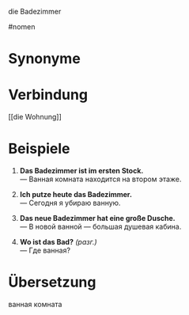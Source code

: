 die Badezimmer

#nomen
# Synonyme

# Verbindung 
[[die Wohnung]]
# Beispiele
1. **Das Badezimmer ist im ersten Stock.**  
    — Ванная комната находится на втором этаже.
    
2. **Ich putze heute das Badezimmer.**  
    — Сегодня я убираю ванную.
    
3. **Das neue Badezimmer hat eine große Dusche.**  
    — В новой ванной — большая душевая кабина.
    
4. **Wo ist das Bad?** _(разг.)_  
    — Где ванная?
# Übersetzung
ванная комната